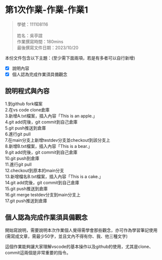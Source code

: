 # 第1次作業-作業-作業1
>
>學號：111108116        
><br />
>姓名：吳亭誼
><br />
>作業撰寫時間：180mins
><br />
>最後撰寫文件日期：2023/10/20
>

本份文件包含以下主題：(至少需下面兩項，若是有多者可以自行新增)
- [x] 說明內容
- [x] 個人認為完成作業須具備觀念

## 說明程式與內容
1.到github fork檔案
<br />
2.在vs code clone倉庫
<br />
3.新增A.txt檔案，插入內容「This is an apple.」
<br />
4.git add完後，git commit到自己倉庫
<br />
5.git push推送到倉庫
<br />
6.進行git pull
<br />
7.在main分支上新增testdev分支並checkout到該分支上
<br />
8.新增B.txt檔案，插入內容「This is a bear.」
<br />
9.git add完後，git commit到自己倉庫
<br />
10.git push到倉庫
<br />
11.進行git pull
<br />
12.checkout到原本的main分支
<br />
13.新增檔名B.txt檔案，插入內容「This is a cake.」
<br />
14.git add完後，git commit到自己倉庫
<br />
15.git push推送到倉庫
<br />
16.git merge testdev分支到main分支上
<br />
17.git push推送到倉庫
<br />
## 個人認為完成作業須具備觀念

開始寫說明，需要說明本次作業個人覺得需學會那些觀念，亦可作為學習筆記使用 (需寫成文章，需最少50字，並且文內不得有你、我、他三種文字)

這個作業能夠讓大家理解vscode的基本操作以及github的使用，尤其是clone、commit這兩個是非常重要的指令。

